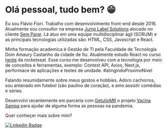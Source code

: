 # Olá pessoal, tudo bem? 😁

Eu sou Flávio Fiori. Trabalho com desenvolvimento front-end desde 2016. Atualmente sou consultor na empresa [Jump Label Solutions](https://www.jumplabel.com.br) alocado no cliente [Sem Parar](https://www.semparar.com.br). Lá atuo em uma equipe multidisciplinar ágil (SCRUM) e as principais tecnologias utilizadas são: HTML, CSS, Javascript e React.

Minha formação academica é Gestão de TI pela Faculdade de Tecnologia Dom Amaury Castanho da cidade de Itu. Atualmente estudo React no curso [Ignite](https://rocketseat.com.br/ignite) da rocketseat. Esse curso me desenvolveu com a tecnologia por meio de conceitos e ferramentas, exemplo: Context API, Axios, Next.js, performace de aplicações e testes de unidade. #atingindoProximoNivel

Falando resumidamente sobre meus gostos e hobbies. Adoro cachorros, sou antenado em futebol (são paulino de coração), e amo assistir comédias e séries.

Desenvolvi recentemente em parceria com [GetulioMR](https://github.com/GetulioMR) o projeto [Vacina Sampa](https://vacinasampa.com) para ajudar de alguma forma as pessoas na pandemia.

Quer conheçer mais sobre mim?

[![Linkedin Badge](https://img.shields.io/badge/-LinkedIn-blue?style=flat-square&logo=Linkedin&logoColor=white&link=https://www.linkedin.com/in/flavio-fiori)](https://www.linkedin.com/in/flavio-fiori)
